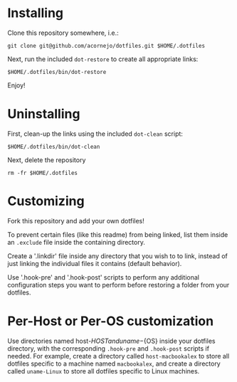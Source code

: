 # Installing

Clone this repository somewhere, i.e.:

    git clone git@github.com/acornejo/dotfiles.git $HOME/.dotfiles

Next, run the included `dot-restore` to create all appropriate links:

    $HOME/.dotfiles/bin/dot-restore

Enjoy!

# Uninstalling

First, clean-up the links using the included `dot-clean` script:

    $HOME/.dotfiles/bin/dot-clean

Next, delete the repository

    rm -fr $HOME/.dotfiles

# Customizing

Fork this repository and add your own dotfiles!

To prevent certain files (like this readme) from being linked, list them
inside an `.exclude` file inside the containing directory.

Create a '.linkdir' file inside any directory that you wish to to link,
instead of just linking the individual files it contains (default
behavior).

Use '.hook-pre' and '.hook-post' scripts to perform any additional
configuration steps you want to perform before restoring a folder from
your dotfiles.

# Per-Host or Per-OS customization

Use directories named host-${HOST} and uname-${OS} inside your dotfiles
directory, with the corresponding `.hook-pre` and `.hook-post` scripts
if needed. For example, create a directory called `host-macbookalex` to
store all dotfiles specific to a machine named `macbookalex`, and create
a directory called `uname-Linux` to store all dotfiles specific to Linux
machines.
